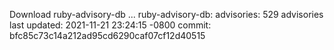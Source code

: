 Download ruby-advisory-db ...
ruby-advisory-db:
  advisories: 529 advisories
  last updated: 2021-11-21 23:24:15 -0800
  commit: bfc85c73c14a212ad95cd6290caf07cf12d40515
